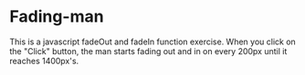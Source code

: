 # Fading-man
This is a javascript fadeOut and fadeIn function exercise. When you click on the "Click" button, the man starts fading out and in on every 200px until it reaches 1400px's.
